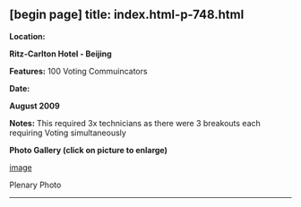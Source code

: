 [begin page]
 title: index.html-p-748.html
----------------------------------------------------------

**Location:**

**Ritz-Carlton Hotel - Beijing**

**Features:**    100 Voting Commuincators

**Date:**

**August 2009**

**Notes:**    This required 3x technicians as there were 3 breakouts each requiring Voting simultaneously

**Photo Gallery (click on picture to enlarge)**

[image](wp-content/uploads/2011/09/HP-event_l-300x225.jpg)

Plenary Photo




----------------------------------------------------------
